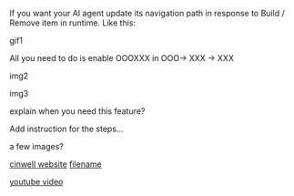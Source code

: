 
If you want your AI agent update its navigation path in response to Build / Remove item in runtime. Like this:

gif1


All you need to do is enable OOOXXX in OOO-> XXX -> XXX

img2

img3

explain when you need this feature?

Add instruction for the steps...

a few images?

[cinwell website](https://cinwell.com ':include :type=iframe width=100% height=400px')
[filename](../_media/sample.mp4 ':include :type=video controls width=100%')

[youtube video](https://www.youtube.com/embed/Hqw1YnIKiX0 ':include :type=iframe width=560px height=315px')

<iframe width="560" height="315" src="" title="YouTube video player" frameborder="0" allow="accelerometer; autoplay; clipboard-write; encrypted-media; gyroscope; picture-in-picture; web-share" allowfullscreen></iframe>